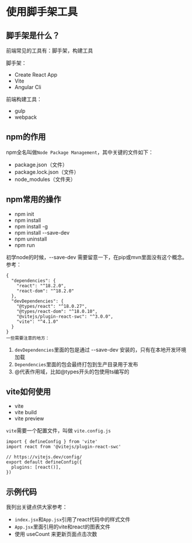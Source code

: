 # 使用脚手架工具
## 脚手架是什么？
前端常见的工具有：脚手架，构建工具

脚手架：
- Create React App
- Vite
- Angular Cli
  
前端构建工具：
- gulp
- webpack
  
## npm的作用
npm全名叫做`Node Package Management`，其中关键的文件如下：
- package.json（文件）
- package.lock.json（文件）
- node_modules（文件夹）

## npm常用的操作
- npm init
- npm install
- npm install -g
- npm install --save-dev
- npm uninstall
- npm run

初学node的时候，--save-dev 需要留意一下，在pip或mvn里面没有这个概念。参考：
```
{
  "dependencies": {
    "react": "^18.2.0",
    "react-dom": "^18.2.0"
  },
  "devDependencies": {
    "@types/react": "^18.0.27",
    "@types/react-dom": "^18.0.10",
    "@vitejs/plugin-react-swc": "^3.0.0",
    "vite": "^4.1.0"
  }
}
一些需要注意的地方：
```
1. `devDependencies`里面的包是通过 --save-dev 安装的，只有在本地开发环境加载
2. `Dependencies`里面的包会最终打包到生产目录用于发布
3. @代表作用域，比如@types开头的包使用ts编写的

## vite如何使用
- vite
- vite build
- vite preview
  
`vite`需要一个配置文件，叫做 `vite.config.js`
```
import { defineConfig } from 'vite'
import react from '@vitejs/plugin-react-swc'

// https://vitejs.dev/config/
export default defineConfig({
  plugins: [react()],
})
```
## 示例代码
我列出关键点供大家参考：
- `index.jsx`和`App.jsx`引用了react代码中的样式文件
- `App.jsx`里面引用的vite和react的图表文件
- 使用 useCount 来更新页面点击次数